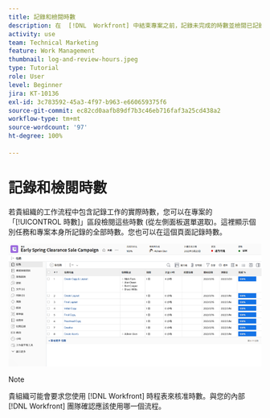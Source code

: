 ```yaml
---
title: 記錄和檢閱時數
description: 在  [!DNL  Workfront] 中結束專案之前，記錄未完成的時數並檢閱已記錄的時數。
activity: use
team: Technical Marketing
feature: Work Management
thumbnail: log-and-review-hours.jpeg
type: Tutorial
role: User
level: Beginner
jira: KT-10136
exl-id: 3c783592-45a3-4f97-b963-e660659375f6
source-git-commit: ec82cd0aafb89df7b3c46eb716faf3a25cd438a2
workflow-type: tm+mt
source-wordcount: '97'
ht-degree: 100%

---
```


# 記錄和檢閱時數

若貴組織的工作流程中包含記錄工作的實際時數，您可以在專案的「[!UICONTROL 時數]」區段檢閱這些時數 (從左側面板選單選取)。這裡顯示個別任務和專案本身所記錄的全部時數。您也可以在這個頁面記錄時數。

![顯示小時項目的時數頁面](assets/planner-fund-log-and-review-hours.png)

>[!NOTE]
>
>貴組織可能會要求您使用 [!DNL Workfront] 時程表來核准時數。與您的內部 [!DNL Workfront] 團隊確認應該使用哪一個流程。

<!---
learn more url
Log time
--->
